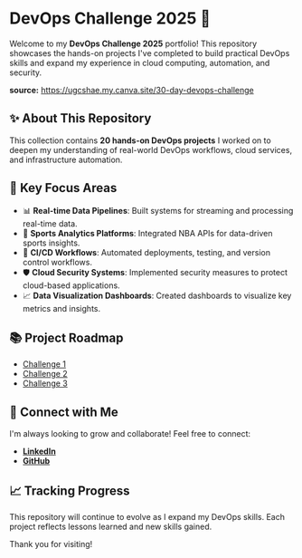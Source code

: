 # DevOps Challenge 2025 🚀

Welcome to my **DevOps Challenge 2025** portfolio! This repository showcases the hands-on projects I've completed to build practical DevOps skills and expand my experience in cloud computing, automation, and security.

**source:** https://ugcshae.my.canva.site/30-day-devops-challenge

## ✨ About This Repository
This collection contains **20 hands-on DevOps projects** I worked on to deepen my understanding of real-world DevOps workflows, cloud services, and infrastructure automation.

## 🌟 Key Focus Areas
- 📊 **Real-time Data Pipelines**: Built systems for streaming and processing real-time data.
- 🏀 **Sports Analytics Platforms**: Integrated NBA APIs for data-driven sports insights.
- 🔄 **CI/CD Workflows**: Automated deployments, testing, and version control workflows.
- 🛡️ **Cloud Security Systems**: Implemented security measures to protect cloud-based applications.
- 📈 **Data Visualization Dashboards**: Created dashboards to visualize key metrics and insights.

## 📚 Project Roadmap

- [Challenge 1](https://github.com/Etmy03/DevOps-Challenge1)
- [Challenge 2](https://github.com/Etmy03/DevOps-Challenge2)
- [Challenge 3](https://github.com/Etmy03/DevOps-Challenge3)
<!--
- [**Challenge 4**](https://github.com/Etmy03/DevOps-Challenge4)
- [**Challenge 5**](https://github.com/Etmy03/DevOps-Challenge5)
- [**Challenge 6**](https://github.com/Etmy03/DevOps-Challenge6)
- [**Challenge 7**](https://github.com/Etmy03/DevOps-Challenge7)
- [**Challenge 8**](https://github.com/Etmy03/DevOps-Challenge8)
- [**Challenge 9**](https://github.com/Etmy03/DevOps-Challenge9)
- [**Challenge 10**](https://github.com/Etmy03/DevOps-Challenge10)
- [**Challenge 11**](https://github.com/Etmy03/DevOps-Challenge11)
- [**Challenge 12**](https://github.com/Etmy03/DevOps-Challenge12)
- [**Challenge 13**](https://github.com/Etmy03/DevOps-Challenge13)
- [**Challenge 14**](https://github.com/Etmy03/DevOps-Challenge14)
- [**Challenge 15**](https://github.com/Etmy03/DevOps-Challenge15)
- [**Challenge 16**](https://github.com/Etmy03/DevOps-Challenge16)
- [**Challenge 17**](https://github.com/Etmy03/DevOps-Challenge17)
- [**Challenge 18**](https://github.com/Etmy03/DevOps-Challenge18)
- [**Challenge 19**](https://github.com/Etmy03/DevOps-Challenge19)
- [**Challenge 20**](https://github.com/Etmy03/DevOps-Challenge20)
-->
    

## 📢 Connect with Me
I'm always looking to grow and collaborate! Feel free to connect:
- **[LinkedIn](www.linkedin.com/in/etmybarbosa)**
- **[GitHub](https://github.com/your-username)**

## 📈 Tracking Progress
This repository will continue to evolve as I expand my DevOps skills. Each project reflects lessons learned and new skills gained.

Thank you for visiting!

